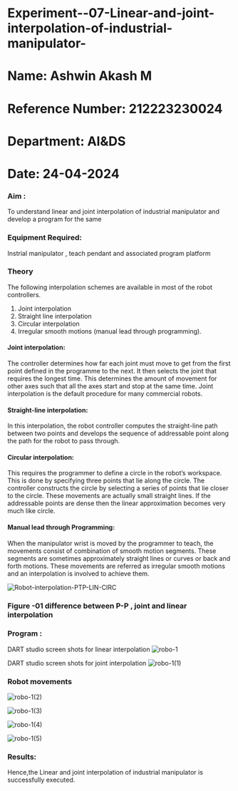 # Experiment--07-Linear-and-joint-interpolation-of-industrial-manipulator-
# Name: Ashwin Akash M
# Reference Number: 212223230024
# Department: AI&DS
# Date: 24-04-2024
### Aim :
To understand linear and joint interpolation of industrial manipulator and develop a program for the same 
      
### Equipment Required: 
Instrial manipulator , teach pendant and associated program platform 
      
### Theory 
The following interpolation schemes are available in most of the robot controllers.
1. Joint interpolation
2. Straight line interpolation
3. Circular interpolation
4. Irregular smooth motions (manual lead through programming).
#### Joint interpolation: 
The controller determines how far each joint must move to get from the first point defined in the programme to the next. It then selects the joint that
requires the longest time. This determines the amount of movement for other axes such that all the axes start and stop at the same time. Joint interpolation is the default procedure for many commercial robots.

#### Straight-line interpolation: 
In this interpolation, the robot controller computes the straight-line path between two points and develops the sequence of addressable point along the path for the robot to pass through.

#### Circular interpolation: 
This requires the programmer to define a circle in the
robot’s workspace. This is done by specifying three points that lie along the circle. The controller constructs the circle by selecting a series of points that lie closer to the circle. These movements are actually small straight lines. If the addressable points are dense then the linear approximation becomes very much like circle.


#### Manual lead through Programming: 
When the manipulator wrist is moved by the programmer to teach, the movements consist of combination of smooth motion segments. These segments are sometimes approximately straight lines or curves or back and forth motions. These movements are referred as irregular smooth motions and an interpolation is involved to achieve them.




![Robot-interpolation-PTP-LIN-CIRC](https://user-images.githubusercontent.com/36288975/201615171-d0886aaa-8220-4b0c-8a1d-3d8a5c69c76a.png)

### Figure -01 difference between P-P , joint and linear interpolation 


### Program : 
DART studio screen shots for linear interpolation 
![robo-1](https://github.com/AshwinAkash24/Experiment--07-Linear-and-joint-interpolation-of-industrial-manipulator-/assets/144979248/2c8ee6bf-73f2-4953-86ba-111691cffd5b)









DART studio screen shots for joint interpolation 
![robo-1(1)](https://github.com/AshwinAkash24/Experiment--07-Linear-and-joint-interpolation-of-industrial-manipulator-/assets/144979248/5fd07f71-c0e6-4cb1-939b-d553c47a66c1)








### Robot movements 

![robo-1(2)](https://github.com/AshwinAkash24/Experiment--07-Linear-and-joint-interpolation-of-industrial-manipulator-/assets/144979248/edfe42bd-0035-4b75-8d69-de93f11f4370)

![robo-1(3)](https://github.com/AshwinAkash24/Experiment--07-Linear-and-joint-interpolation-of-industrial-manipulator-/assets/144979248/e696370f-561a-46f6-bcb1-586b9ee8031e)

![robo-1(4)](https://github.com/AshwinAkash24/Experiment--07-Linear-and-joint-interpolation-of-industrial-manipulator-/assets/144979248/fcf1bbd1-194d-4ba7-9050-a7fe049a798a)

![robo-1(5)](https://github.com/AshwinAkash24/Experiment--07-Linear-and-joint-interpolation-of-industrial-manipulator-/assets/144979248/56933d3d-1676-4fe2-8268-1f631b593a8c)








### Results:  
Hence,the Linear and joint interpolation of industrial manipulator is successfully executed.
